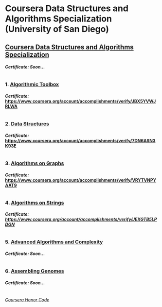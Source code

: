 # Coursera Data Structures and Algorithms Specialization (University of San Diego)


## [Coursera Data Structures and Algorithms Specialization](https://www.coursera.org/specializations/data-structures-algorithms)
####    *Certificate:* *Soon...*
#

### 1. [Algorithmic Toolbox](http://coursera.org/learn/algorithmic-toolbox/)

####    *Certificate:* https://www.coursera.org/account/accomplishments/verify/JBX5YVWJRLWA
#
### 2. [Data Structures](https://www.coursera.org/learn/data-structures)

####    *Certificate:* https://www.coursera.org/account/accomplishments/verify/7DN6ASN3K93E
#   
### 3. [Algorithms on Graphs](https://www.coursera.org/learn/algorithms-on-graphs)

####    *Certificate:* https://www.coursera.org/account/accomplishments/verify/VRYTVNPYAAT9
#   
### 4. [Algorithms on Strings](https://www.coursera.org/learn/algorithms-on-strings)

####    *Certificate:* *https://www.coursera.org/account/accomplishments/verify/JEXGTB5LPDGN*
#
### 5. [Advanced Algorithms and Complexity](https://www.coursera.org/learn/advanced-algorithms-and-complexity)

####    *Certificate:* *Soon...*
#
### 6. [Assembling Genomes](https://www.coursera.org/learn/assembling-genomes)

####    *Certificate:* *Soon...*
#


[*Coursera Honor Code*](https://www.coursera.support/s/article/209818863-Coursera-Honor-Code?language=en_US)
